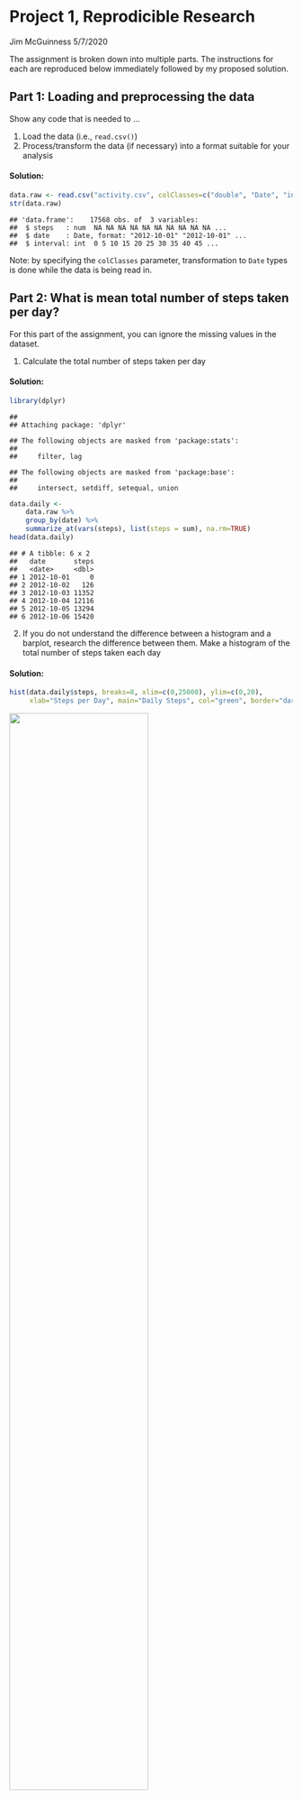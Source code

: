 Project 1, Reprodicible Research
================
Jim McGuinness
5/7/2020

The assignment is broken down into multiple parts. The instructions for
each are reproduced below immediately followed by my proposed solution.

## Part 1: Loading and preprocessing the data

Show any code that is needed to …

1.  Load the data (i.e., `read.csv()`)
2.  Process/transform the data (if necessary) into a format suitable for
    your
analysis

#### Solution:

``` r
data.raw <- read.csv("activity.csv", colClasses=c("double", "Date", "integer"))
str(data.raw)
```

    ## 'data.frame':    17568 obs. of  3 variables:
    ##  $ steps   : num  NA NA NA NA NA NA NA NA NA NA ...
    ##  $ date    : Date, format: "2012-10-01" "2012-10-01" ...
    ##  $ interval: int  0 5 10 15 20 25 30 35 40 45 ...

Note: by specifying the `colClasses` parameter, transformation to `Date`
types is done while the data is being read in.

## Part 2: What is mean total number of steps taken per day?

For this part of the assignment, you can ignore the missing values in
the dataset.

1.  Calculate the total number of steps taken per day

#### Solution:

``` r
library(dplyr)
```

    ## 
    ## Attaching package: 'dplyr'

    ## The following objects are masked from 'package:stats':
    ## 
    ##     filter, lag

    ## The following objects are masked from 'package:base':
    ## 
    ##     intersect, setdiff, setequal, union

``` r
data.daily <-
    data.raw %>% 
    group_by(date) %>%
    summarize_at(vars(steps), list(steps = sum), na.rm=TRUE)
head(data.daily)
```

    ## # A tibble: 6 x 2
    ##   date       steps
    ##   <date>     <dbl>
    ## 1 2012-10-01     0
    ## 2 2012-10-02   126
    ## 3 2012-10-03 11352
    ## 4 2012-10-04 12116
    ## 5 2012-10-05 13294
    ## 6 2012-10-06 15420

2.  If you do not understand the difference between a histogram and a
    barplot, research the difference between them. Make a histogram of
    the total number of steps taken each day

#### Solution:

``` r
hist(data.daily$steps, breaks=8, xlim=c(0,25000), ylim=c(0,20),
     xlab="Steps per Day", main="Daily Steps", col="green", border="darkgreen")
```

<img src="./figures/stepshist-1.png" width="70%" />

3.  Calculate and report the mean and median of the total number of
    steps taken per day

#### Solution:

``` r
summary(data.daily$steps)
```

    ##    Min. 1st Qu.  Median    Mean 3rd Qu.    Max. 
    ##       0    6778   10395    9354   12811   21194

So the `mean()` of the steps taken is 9354.2295082 while the `median()`
is 1.039510^{4}.

## Part 3: What is the average daily activity pattern?

1.  Make a time series plot (i.e., `type="l"`) of the 5-minute interval
    (x-axis) and the average number of steps taken, averaged across all
    days (y-axis)

#### Solution:

``` r
data.interval <-
    data.raw %>% 
    group_by(interval) %>%
    summarize_at(vars(steps), list(steps.avg = mean), na.rm=TRUE)
head(data.interval)
```

    ## # A tibble: 6 x 2
    ##   interval steps.avg
    ##      <int>     <dbl>
    ## 1        0    1.72  
    ## 2        5    0.340 
    ## 3       10    0.132 
    ## 4       15    0.151 
    ## 5       20    0.0755
    ## 6       25    2.09

``` r
summary(data.interval$steps.avg)
```

    ##    Min. 1st Qu.  Median    Mean 3rd Qu.    Max. 
    ##   0.000   2.486  34.113  37.383  52.835 206.170

``` r
with(data.interval,
    plot(interval, steps.avg, type="l", xlab="Interval", ylab="Steps",
         main="Average Daily Activity Pattern"))
```

<img src="./figures/dailyinterval-1.png" width="70%" />

2.  Which 5-minute interval, on average across all the days in the
    dataset, contains the maximum number of
steps?

#### Solution:

``` r
interval.max <- data.interval[data.interval$steps.avg == max(data.interval$steps.avg),]
interval.max
```

    ## # A tibble: 1 x 2
    ##   interval steps.avg
    ##      <int>     <dbl>
    ## 1      835      206.

So the maximum average number of steps is 206.1698113 which is taken in
the interval 835.

## Part 4: Imputing missing values

Note that there are a number of days/intervals where there are missing
values (coded `NA`). The presence of missing days may introduce bias
into some calculations or summaries of the data.

1.  Calculate and report the total number of missing values in the
    dataset (i.e. the total number of rows with `NA`s)

#### Solution:

``` r
summary(complete.cases(data.raw))["FALSE"]
```

    ## FALSE 
    ##  2304

So there are 2304 `NA` values, all in the steps data.

2.  Devise a strategy for filling in all of the missing values in the
    dataset. The strategy does not need to be sophisticated. For
    example, you could use the mean/median for that day, or the mean for
    that 5-minute interval, etc.

#### Solution:

I elect to use the mean of the 5-minute interval values in filling in
the missing steps data.

3.  Create a new dataset that is equal to the original dataset but with
    the missing data filled in.

#### Solution:

``` r
data.complete <- 
    merge(data.raw, data.interval, by.x="interval", by.y="interval") %>% 
    mutate(steps.complete = ifelse(is.na(steps), steps.avg, steps)) %>%
    select(date, interval, steps.complete) %>%
    arrange(date, interval)

str(data.complete)
```

    ## 'data.frame':    17568 obs. of  3 variables:
    ##  $ date          : Date, format: "2012-10-01" "2012-10-01" ...
    ##  $ interval      : int  0 5 10 15 20 25 30 35 40 45 ...
    ##  $ steps.complete: num  1.717 0.3396 0.1321 0.1509 0.0755 ...

``` r
tail(data.complete)
```

    ##             date interval steps.complete
    ## 17563 2012-11-30     2330      2.6037736
    ## 17564 2012-11-30     2335      4.6981132
    ## 17565 2012-11-30     2340      3.3018868
    ## 17566 2012-11-30     2345      0.6415094
    ## 17567 2012-11-30     2350      0.2264151
    ## 17568 2012-11-30     2355      1.0754717

4.  Make a histogram of the total number of steps taken each day and
    Calculate and report the **mean** and **median** total number of
    steps taken per day. Do these values differ from the estimates from
    the first part of the assignment? What is the impact of imputing
    missing data on the estimates of the total daily number of steps?

#### Solution:

``` r
data.daily.complete <-
    data.complete %>% 
    group_by(date) %>%
    summarize_at(vars(steps.complete), list(steps.complete = sum))
head(data.daily.complete)
```

    ## # A tibble: 6 x 2
    ##   date       steps.complete
    ##   <date>              <dbl>
    ## 1 2012-10-01         10766.
    ## 2 2012-10-02           126 
    ## 3 2012-10-03         11352 
    ## 4 2012-10-04         12116 
    ## 5 2012-10-05         13294 
    ## 6 2012-10-06         15420

``` r
hist(data.daily.complete$steps.complete, breaks=8, xlim=c(0,25000), ylim=c(0,25),
     xlab="Steps per Day", main="Daily Steps (Complete Data)", col="green", border="darkgreen")
abline(v=mean(data.daily.complete$steps.complete), lty="dashed", col="blue")
abline(v=median(data.daily.complete$steps.complete), lty="solid", col="red")
```

<img src="./figures/histcomplete-1.png" width="70%" />

The median and the mean are almost identical (about 10766), probably
because the NA-value days turned out to be the most prevelant and
therefore overshadowed actual values. Consequently the guesstimation of
missing values obscured actual values. I think the lesson learned is
that missing data should simply be excluded and not interpolated. On a
positive note, the data clusters very nicely around 10.7K steps a day.
But let’s check for differences vetween weekdays and weekends
…

## Part 5: Are there differences in activity patterns between weekdays and weekends?

For this part the `weekdays()` function may be of some help here. Use
the dataset with the filled-in missing values for this part.

1.  Create a new factor variable in the dataset with two levels –
    “weekday” and “weekend” indicating whether a given date is a
    weekday or weekend day.

#### Solution:

``` r
library(lubridate)
```

``` r
data.complete.wdays <-
    data.complete %>%
    mutate(day.type=ifelse(wday(data.complete$date) %in% c(1,7), "weekend", "weekday"))
head(data.complete.wdays)
```

    ##         date interval steps.complete day.type
    ## 1 2012-10-01        0      1.7169811  weekday
    ## 2 2012-10-01        5      0.3396226  weekday
    ## 3 2012-10-01       10      0.1320755  weekday
    ## 4 2012-10-01       15      0.1509434  weekday
    ## 5 2012-10-01       20      0.0754717  weekday
    ## 6 2012-10-01       25      2.0943396  weekday

2.  Make a panel plot containing a time series plot (i.e. `type="l"`) of
    the 5-minute interval (x-axis) and the average number of steps
    taken, averaged across all weekday days or weekend days (y-axis).
    See the README file in the GitHub repository to see an example of
    what this plot should look like using simulated data.

#### Solution:

``` r
data.interval.wdays <-
    data.complete.wdays %>%
    filter(day.type=="weekday") %>%
    group_by(interval) %>%
    summarize_at(vars(steps.complete), list(steps.complete = mean))
head(data.interval.wdays)
```

    ## # A tibble: 6 x 2
    ##   interval steps.complete
    ##      <int>          <dbl>
    ## 1        0         2.25  
    ## 2        5         0.445 
    ## 3       10         0.173 
    ## 4       15         0.198 
    ## 5       20         0.0990
    ## 6       25         1.59

``` r
data.interval.wkend <-
    data.complete.wdays %>%
    filter(day.type=="weekend") %>%
    group_by(interval) %>%
    summarize_at(vars(steps.complete), list(steps.complete = mean))
head(data.interval.wkend)
```

    ## # A tibble: 6 x 2
    ##   interval steps.complete
    ##      <int>          <dbl>
    ## 1        0        0.215  
    ## 2        5        0.0425 
    ## 3       10        0.0165 
    ## 4       15        0.0189 
    ## 5       20        0.00943
    ## 6       25        3.51

``` r
with(data.interval.wdays,
    plot(interval, steps.complete, type="l", col="orange", xlab="Interval", ylab="Steps",
         main="Average Daily Activity Pattern, Weekdays vs. Weekends"))
with(data.interval.wkend,
    lines(interval, steps.complete, type="l", col="red", xlab="", ylab="",
         main=""))
legend("topright", legend=c("weekdays", "weekends"),
       col=c("orange", "red"), lty=1, cex=0.8)
```

<img src="./figures/serieswday-1.png" width="70%" />

It appears that on weekdays, most of the walking occurs at 8:30 am and
pre-dinner, whereas on the weekends the walking is much more evenly
dispersed throughout the day.
